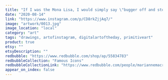 ```yaml
---
title: "If I was the Mona Lisa, I would simply say \"bugger off and stop staring at me!\""
date: "2020-08-14"
link: "https://www.instagram.com/p/CD8rkZjjAq7/"
image: "artwork/0013.jpg"
image_location: "local"
category: "art"
tags: "drawings, artofinstagram, digitalartoftheday, primitiveart"
product: true
etsy: ""
etsyDescription: ""
redbubble: "https://www.redbubble.com/shop/ap/55834783"
redbubbleCollection: "Famous Icons"
redbubbleCollectionLink: "https://www.redbubble.com/people/mariannemacrae/shop?artistUserName=mariannemacrae&asc=u&collections=1652068&iaCode=all-departments&sortOrder=relevant"
appear_on_index: false
---
```

